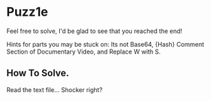 # Puzz1e

Feel free to solve, I'd be glad to see that you reached the end!

Hints for parts you may be stuck on: Its not Base64, {Hash} Comment Section of Documentary Video, and Replace W with S.

## How To Solve.

Read the text file... Shocker right?
